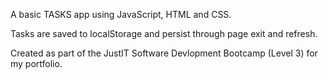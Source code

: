 A basic TASKS app using JavaScript, HTML and CSS.

Tasks are saved to localStorage and persist through page exit and refresh.

Created as part of the JustIT Software Devlopment Bootcamp (Level 3) for my portfolio.
